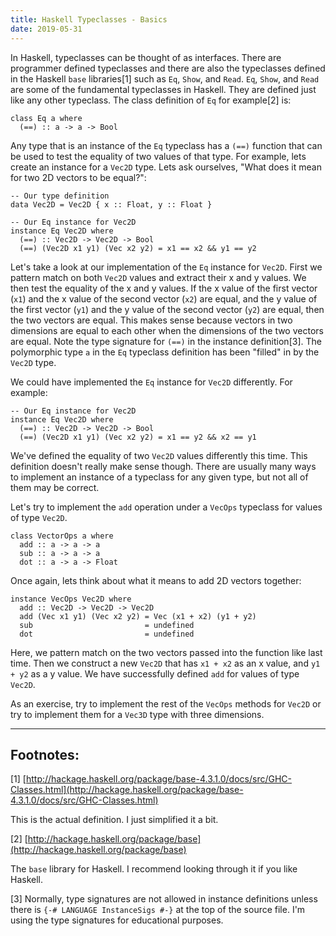 ```yaml
---
title: Haskell Typeclasses - Basics
date: 2019-05-31
---
```


In Haskell, typeclasses can be thought of as interfaces. There are programmer defined typeclasses and there are also the typeclasses defined in the Haskell `base` libraries\[1\] such as `Eq`, `Show`, and `Read`. `Eq`, `Show`, and `Read` are some of the fundamental typeclasses in Haskell. They are defined just like any other typeclass. The class definition of `Eq` for example\[2\] is:  

~~~ {.haskell .numberLines}
class Eq a where
  (==) :: a -> a -> Bool
~~~
  
Any type that is an instance of the `Eq` typeclass has a `(==)` function that can be used to test the equality of two values of that type. For example, lets create an instance for a `Vec2D` type. Lets ask ourselves, "What does it mean for two 2D vectors to be equal?":  

~~~ {.haskell .numberLines}
-- Our type definition
data Vec2D = Vec2D { x :: Float, y :: Float }

-- Our Eq instance for Vec2D
instance Eq Vec2D where
  (==) :: Vec2D -> Vec2D -> Bool
  (==) (Vec2D x1 y1) (Vec x2 y2) = x1 == x2 && y1 == y2
~~~
  
Let's take a look at our implementation of the `Eq` instance for `Vec2D`. First we pattern match on both `Vec2D` values and extract their x and y values. We then test the equality of the x and y values. If the x value of the first vector (`x1`) and the x value of the second vector (`x2`) are equal, and the y value of the first vector (`y1`) and the y value of the second vector (`y2`) are equal, then the two vectors are equal. This makes sense because vectors in two dimensions are equal to each other when the dimensions of the two vectors are equal. Note the type signature for `(==)` in the instance definition\[3\]. The polymorphic type `a` in the `Eq` typeclass definition has been "filled" in by the `Vec2D` type.  

We could have implemented the `Eq` instance for `Vec2D` differently. For example:  

~~~ {.haskell .numberLines }
-- Our Eq instance for Vec2D
instance Eq Vec2D where
  (==) :: Vec2D -> Vec2D -> Bool
  (==) (Vec2D x1 y1) (Vec x2 y2) = x1 == y2 && x2 == y1  
~~~
  
We've defined the equality of two `Vec2D` values differently this time. This definition doesn't really make sense though. There are usually many ways to implement an instance of a typeclass for any given type, but not all of them may be correct.  

Let's try to implement the `add` operation under a `VecOps` typeclass for values of type `Vec2D`. 

~~~ {.haskell .numberLines }
class VectorOps a where
  add :: a -> a -> a
  sub :: a -> a -> a
  dot :: a -> a -> Float
~~~

Once again, lets think about what it means to add 2D vectors together:  

~~~ {.haskell .numberLines }
instance VecOps Vec2D where
  add :: Vec2D -> Vec2D -> Vec2D
  add (Vec x1 y1) (Vec x2 y2) = Vec (x1 + x2) (y1 + y2)
  sub                         = undefined
  dot                         = undefined
~~~
  
Here, we pattern match on the two vectors passed into the function like last time. Then we construct a new `Vec2D` that has `x1 + x2` as an x value, and `y1 + y2` as a y value. We have successfully defined `add` for values of type `Vec2D`.  

As an exercise, try to implement the rest of the `VecOps` methods for `Vec2D` or try to implement them for a `Vec3D` type with three dimensions.

***

## Footnotes:

\[1\]  [http://hackage.haskell.org/package/base-4.3.1.0/docs/src/GHC-Classes.html](http://hackage.haskell.org/package/base-4.3.1.0/docs/src/GHC-Classes.html)

This is the actual definition. I just simplified it a bit.

\[2\]  [http://hackage.haskell.org/package/base](http://hackage.haskell.org/package/base)

The `base` library for Haskell. I recommend looking through it if you like Haskell.

\[3\] Normally, type signatures are not allowed in instance definitions unless there is `{-# LANGUAGE InstanceSigs #-}` at the top of the source file. I'm using the type signatures for educational purposes.